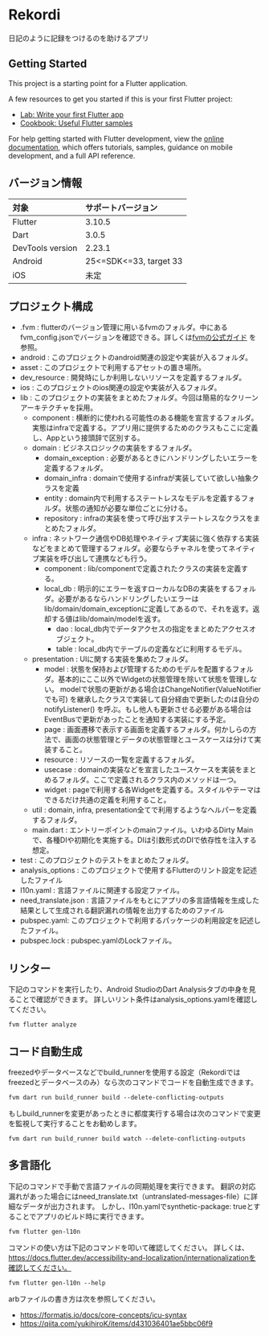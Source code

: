 # Rekordi

日記のように記録をつけるのを助けるアプリ

## Getting Started

This project is a starting point for a Flutter application.

A few resources to get you started if this is your first Flutter project:

- [Lab: Write your first Flutter app](https://docs.flutter.dev/get-started/codelab)
- [Cookbook: Useful Flutter samples](https://docs.flutter.dev/cookbook)

For help getting started with Flutter development, view the
[online documentation](https://docs.flutter.dev/), which offers tutorials,
samples, guidance on mobile development, and a full API reference.

## バージョン情報

| 対象              | サポートバージョン         |
|:-----------------|:------------------------|
| Flutter          | 3.10.5                  |
| Dart             | 3.0.5                   |
| DevTools version | 2.23.1                  |
| Android          | 25<=SDK<=33, target 33  |
| iOS              | 未定                     |

## プロジェクト構成

- .fvm :
  flutterのバージョン管理に用いるfvmのフォルダ。中にあるfvm_config.jsonでバージョンを確認できる。詳しくは[fvmの公式ガイド](https://fvm.app/docs/guides/basic_commands)
  を参照。
- android : このプロジェクトのandroid関連の設定や実装が入るフォルダ。
- asset : このプロジェクトで利用するアセットの置き場所。
- dev_resource : 開発時にしか利用しないリソースを定義するフォルダ。
- ios : このプロジェクトのios関連の設定や実装が入るフォルダ。
- lib : このプロジェクトの実装をまとめたフォルダ。今回は簡易的なクリーンアーキテクチャを採用。
    - component : 横断的に使われる可能性のある機能を宣言するフォルダ。実態はinfraで定義する。アプリ用に提供するためのクラスもここに定義し、Appという接頭辞で区別する。
    - domain : ビジネスロジックの実装をするフォルダ。
        - domain_exception : 必要があるときにハンドリングしたいエラーを定義するフォルダ。
        - domain_infra : domainで使用するinfraが実装していて欲しい抽象クラスを定義
        - entity : domain内で利用するステートレスなモデルを定義するフォルダ。状態の通知が必要な単位ごとに分ける。
        - repository : infraの実装を使って呼び出すステートレスなクラスをまとめたフォルダ。
    - infra : ネットワーク通信やDB処理やネイティブ実装に強く依存する実装などをまとめて管理するフォルダ。必要ならチャネルを使ってネイティブ実装を呼び出して連携なども行う。
        - component : lib/componentで定義されたクラスの実装を定義する。
        - local_db :
          明示的にエラーを返すローカルなDBの実装をするフォルダ。必要があるならハンドリングしたいエラーはlib/domain/domain_exceptionに定義してあるので、それを返す。返却する値はlib/domain/modelを返す。
            - dao : local_db内でデータアクセスの指定をまとめたアクセスオブジェクト。
            - table : local_db内でテーブルの定義などに利用するモデル。
    - presentation : UIに関する実装を集めたフォルダ。
        - model : 状態を保持および管理するためのモデルを配置するフォルダ。基本的にここ以外でWidgetの状態管理を除いて状態を管理しない。
          modelで状態の更新がある場合はChangeNotifier(ValueNotifierでも可)
          を継承したクラスで実装して自分経由で更新したのは自分のnotifyListener()
          を呼ぶ。もし他人も更新させる必要がある場合はEventBusで更新があったことを通知する実装にする予定。
        - page : 画面遷移で表示する画面を定義するフォルダ。何かしらの方法で、画面の状態管理とデータの状態管理とユースケースは分けて実装すること。
        - resource : リソースの一覧を定義するフォルダ。
        - usecase : domainの実装などを宣言したユースケースを実装をまとめるフォルダ。ここで定義されるクラス内のメソッドは一つ。
        - widget : pageで利用する各Widgetを定義する。スタイルやテーマはできるだけ共通の定義を利用すること。
    - util : domain, infra, presentation全てで利用するようなヘルパーを定義するフォルダ。
    - main.dart : エントリーポイントのmainファイル。いわゆるDirty Mainで、各種DIや初期化を実施する。DIは引数形式のDIで依存性を注入する想定。
- test : このプロジェクトのテストをまとめたフォルダ。
- analysis_options : このプロジェクトで使用するFlutterのリント設定を記述したファイル
- l10n.yaml : 言語ファイルに関連する設定ファイル。
- need_translate.json : 言語ファイルをもとにアプリの多言語情報を生成した結果として生成される翻訳漏れの情報を出力するためのファイル
- pubspec.yaml: このプロジェクトで利用するパッケージの利用設定を記述したファイル。
- pubspec.lock : pubspec.yamlのLockファイル。

## リンター

下記のコマンドを実行したり、Android StudioのDart Analysisタブの中身を見ることで確認ができます。
詳しいリント条件はanalysis_options.yamlを確認してください。

```
fvm flutter analyze
```

## コード自動生成

freezedやデータベースなどでbuild_runnerを使用する設定（Rekordiではfreezedとデータベースのみ）なら次のコマンドでコードを自動生成できます。

```
fvm dart run build_runner build --delete-conflicting-outputs
```

もしbuild_runnerを変更があったときに都度実行する場合は次のコマンドで変更を監視して実行することをお勧めします。

```
fvm dart run build_runner build watch --delete-conflicting-outputs
```

## 多言語化

下記のコマンドで手動で言語ファイルの同期処理を実行できます。
翻訳の対応漏れがあった場合にはneed_translate.txt（untranslated-messages-file）に詳細なデータが出力されます。
しかし、l10n.yamlでsynthetic-package: trueとすることでアプリのビルド時に実行できます。

```
fvm flutter gen-l10n
```

コマンドの使い方は下記のコマンドを叩いて確認してください。
詳しくは、https://docs.flutter.dev/accessibility-and-localization/internationalizationを確認してください。

```
fvm flutter gen-l10n --help
```

arbファイルの書き方は次を参照してください。
* https://formatjs.io/docs/core-concepts/icu-syntax
* https://qiita.com/yukihiroK/items/d431036401ae5bbc06f9